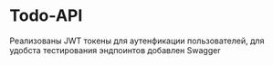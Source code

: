 # Todo-API
Реализованы JWT токены для аутенфикации пользователей, для удобста тестирования эндпоинтов добавлен Swagger
